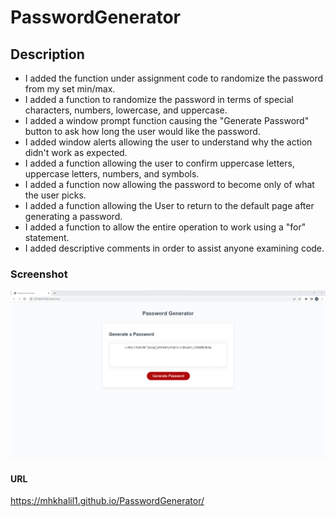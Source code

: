 # PasswordGenerator

## Description
 - I added the function under assignment code to randomize the password from my set min/max.
 - I added a function to randomize the password in terms of special characters, numbers, lowercase, and uppercase.
 - I added a window prompt function causing the "Generate Password" button to ask how long the user would like the password.
 - I added window alerts allowing the user to understand why the action didn't work as expected.
 - I added a function allowing the user to confirm uppercase letters, uppercase letters, numbers, and symbols.
 - I added a function now allowing the password to become only of what the user picks.
 - I added a function allowing the User to return to the default page after generating a password.
 - I added a function to allow the entire operation to work using a "for" statement.
 - I added descriptive comments in order to assist anyone examining code.
 
### Screenshot
![This is a screenshot of the password generator](./assets/images/Password%20Gen.png)

#### URL
https://mhkhalil1.github.io/PasswordGenerator/